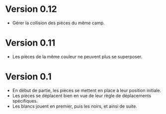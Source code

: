 # Version 0.12

- Gérer la collision des pièces du même camp. 

# Version 0.11

- Les pièces de la même couleur ne peuvent plus se superposer. 

# Version 0.1 

- En début de partie, les pièces se mettent en place à leur position initiale.
- Les pièces se déplacent bien en vue de leur règle de déplacements spécifiques.
- Les blancs jouent en premier, puis les noirs, et ainsi de suite. 
